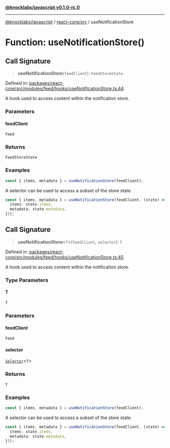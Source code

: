 [**@knocklabs/javascript v0.1.0-rc.0**](../../../README.md)

***

[@knocklabs/javascript](../../../modules.md) / [react-core/src](../README.md) / useNotificationStore

# Function: useNotificationStore()

## Call Signature

> **useNotificationStore**(`feedClient`): `FeedStoreState`

Defined in: [packages/react-core/src/modules/feed/hooks/useNotificationStore.ts:44](https://github.com/knocklabs/javascript/blob/main/packages/react-core/src/modules/feed/hooks/useNotificationStore.ts#L44)

A hook used to access content within the notification store.

### Parameters

#### feedClient

`Feed`

### Returns

`FeedStoreState`

### Examples

```ts
const { items, metadata } = useNotificationStore(feedClient);
```

A selector can be used to access a subset of the store state.

```ts
const { items, metadata } = useNotificationStore(feedClient, (state) => ({
  items: state.items,
  metadata: state.metadata,
}));
```

## Call Signature

> **useNotificationStore**\<`T`\>(`feedClient`, `selector`): `T`

Defined in: [packages/react-core/src/modules/feed/hooks/useNotificationStore.ts:45](https://github.com/knocklabs/javascript/blob/main/packages/react-core/src/modules/feed/hooks/useNotificationStore.ts#L45)

A hook used to access content within the notification store.

### Type Parameters

#### T

`T`

### Parameters

#### feedClient

`Feed`

#### selector

[`Selector`](../type-aliases/Selector.md)\<`T`\>

### Returns

`T`

### Examples

```ts
const { items, metadata } = useNotificationStore(feedClient);
```

A selector can be used to access a subset of the store state.

```ts
const { items, metadata } = useNotificationStore(feedClient, (state) => ({
  items: state.items,
  metadata: state.metadata,
}));
```
